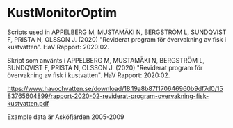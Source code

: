 # KustMonitorOptim
Scripts used in APPELBERG M, MUSTAMÄKI N, BERGSTRÖM L, SUNDQVIST F, PRISTA N, OLSSON J. (2020) "Reviderat program för övervakning av fisk i kustvatten". HaV Rapport: 2020:02. 

Skript som använts i APPELBERG M, MUSTAMÄKI N, BERGSTRÖM L, SUNDQVIST F, PRISTA N, OLSSON J. (2020) "Reviderat program för övervakning av fisk i kustvatten". HaV Rapport: 2020:02. 

https://www.havochvatten.se/download/18.19a8b87f170646960b9df7d0/1583765604899/rapport-2020-02-reviderat-program-overvakning-fisk-kustvatten.pdf

Example data är Asköfjärden 2005-2009

